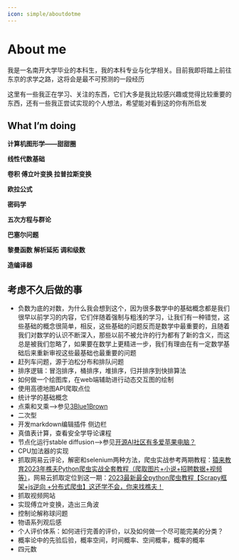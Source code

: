 ```yaml
---
icon: simple/aboutdotme
---
```


# About me

我是一名南开大学毕业的本科生，我的本科专业与化学相关。目前我即将踏上前往东京的求学之路，这将会是最不可预测的一段经历

这里有一些我正在学习、关注的东西，它们大多是我比较感兴趣或觉得比较重要的东西，还有一些我正尝试实现的个人想法，希望能对看到这的你有所启发

## What I’m doing

**计算机图形学——甜甜圈**

**线性代数基础**

**卷积 傅立叶变换 拉普拉斯变换**

**欧拉公式**

**密码学**

**五次方程与群论**

**巴塞尔问题**

**黎曼函数 解析延拓 调和级数**

**造编译器**

## 考虑不久后做的事

- 负数为底的对数，为什么我会想到这个，因为很多数学中的基础概念都是我们很早以前学习的内容，它们伴随着强制与粗浅的学习，让我们有一种错觉，这些基础的概念很简单，相反，这些基础的问题反而是数学中最重要的，且随着我们对数学的认识不断深入，那些以前不被允许的行为都有了新的含义，而这总是被我们忽略了，如果要在数学上更精进一步，我们有理由在有一定数学基础后来重新审视这些最基础也最重要的问题
- 赶列车问题，源于泊松分布和排队问题
- 排序逻辑：冒泡排序，桶排序，堆排序，归并排序到快排算法
- 如何做一个绘图库，在web端辅助进行动态交互图的绘制
- 使用高德地图API爬取点位
- 统计学的基础概念
- 点乘和叉乘-–>参见[3Blue1Brown](https://space.bilibili.com/88461692)
- 二次型
- 开发markdown编辑插件 侧边栏
- 真值表计算，查看安全学导论课程
- 节点化运行stable diffusion–>参见[开源AI社区有多爱苹果电脑？](https://www.bilibili.com/video/BV1R64y1j7N2/)
- CPU加法器的实现
- 抓取网易云评论，解密和selenium两种方法，爬虫实战参考两期教程：[猿来教育2023年樵夫Python爬虫实战全套教程（爬取图片+小说+招聘数据+视频等）](https://www.bilibili.com/video/BV1cM411H7dr/?spm_id_from=333.1245.0.0&vd_source=abed696091cea364eece1cf5cb2e843d)，网易云抓取定位到这一期：[2023最新最全python爬虫教程【Scrapy框架+js逆向 +分布式爬虫】这还学不会，你来找樵夫！](https://www.bilibili.com/video/BV1NX4y1X7AE?p=54&vd_source=abed696091cea364eece1cf5cb2e843d)
- 抓取视频网站
- 实现傅立叶变换，造出三角波
- 控制论解称球问题
- 物语系列观后感
- 个人评价体系：如何进行完善的评价，以及如何做一个尽可能完美的分类？
- 概率论中的先验后验，概率空间，时间概率、空间概率，概率的概率
- 四元数
